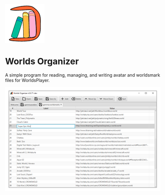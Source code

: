 ![Logo](logo.png)

# Worlds Organizer
A simple program for reading, managing, and writing avatar and worldsmark files for WorldsPlayer.

![Logo](screenshot.png)
